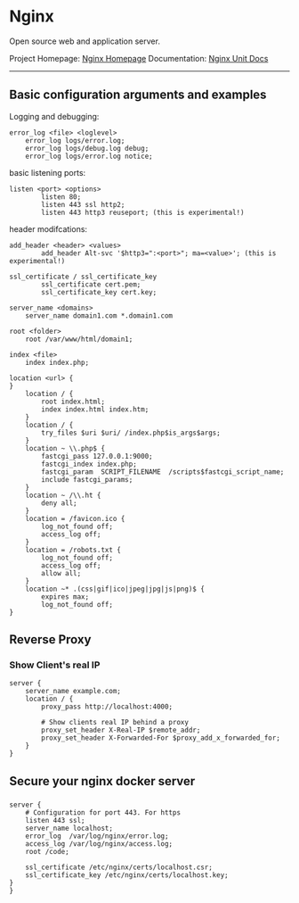 # Nginx
Open source web and application server.

Project Homepage: [Nginx Homepage](https://www.nginx.com/)
Documentation: [Nginx Unit Docs](https://unit.nginx.org/)

---
## Basic configuration arguments and examples

Logging and debugging:

```nginx
error_log <file> <loglevel>
    error_log logs/error.log;
    error_log logs/debug.log debug;
    error_log logs/error.log notice;
```

basic listening ports:

```nginx
listen <port> <options>
        listen 80;
        listen 443 ssl http2;
        listen 443 http3 reuseport; (this is experimental!)
```

header modifcations:
```nginx
add_header <header> <values>
        add_header Alt-svc '$http3=":<port>"; ma=<value>'; (this is experimental!)

ssl_certificate / ssl_certificate_key
        ssl_certificate cert.pem;
        ssl_certificate_key cert.key;

server_name <domains>
    server_name domain1.com *.domain1.com

root <folder>
    root /var/www/html/domain1;

index <file>
    index index.php;

location <url> {
}
    location / {
        root index.html;
        index index.html index.htm;
    }
    location / {
        try_files $uri $uri/ /index.php$is_args$args;
    }
    location ~ \\.php$ {
        fastcgi_pass 127.0.0.1:9000;
        fastcgi_index index.php;
        fastcgi_param  SCRIPT_FILENAME  /scripts$fastcgi_script_name;
        include fastcgi_params;
    }
    location ~ /\\.ht {
        deny all;
    }
    location = /favicon.ico {
        log_not_found off;
        access_log off;
    }
    location = /robots.txt {
        log_not_found off;
        access_log off;
        allow all;
    }
    location ~* .(css|gif|ico|jpeg|jpg|js|png)$ {
        expires max;
        log_not_found off;
}
```
## Reverse Proxy
### Show Client's real IP
```nginx
server {
	server_name example.com;
	location / { 
		proxy_pass http://localhost:4000;
		
		# Show clients real IP behind a proxy
		proxy_set_header X-Real-IP $remote_addr;
		proxy_set_header X-Forwarded-For $proxy_add_x_forwarded_for;
	}
}
```

## Secure your nginx docker server
### 
```nginx
server {
    # Configuration for port 443. For https
    listen 443 ssl;
    server_name localhost;
    error_log  /var/log/nginx/error.log;
    access_log /var/log/nginx/access.log;
    root /code;

    ssl_certificate /etc/nginx/certs/localhost.csr;
    ssl_certificate_key /etc/nginx/certs/localhost.key;
}
}
```
